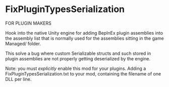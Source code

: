 # FixPluginTypesSerialization

FOR PLUGIN MAKERS

Hook into the native Unity engine for adding BepInEx plugin assemblies into the assembly list that is normally used for the assemblies sitting in the game Managed/ folder.

This solve a bug where custom Serializable structs and such stored in plugin assemblies are not properly getting deserialized by the engine.

Note: you must *explicitly* enable this mod for your plugins.  Adding a FixPluginTypesSerialization.txt to your mod, containing the filename of one DLL per line.

<!--
For example, for the TombRush mod, we use a `FixPluginTypesSerialization.txt` that looks like this:

```
TombRush.Common.dll
TombRush.Plugin.dll
```
-->